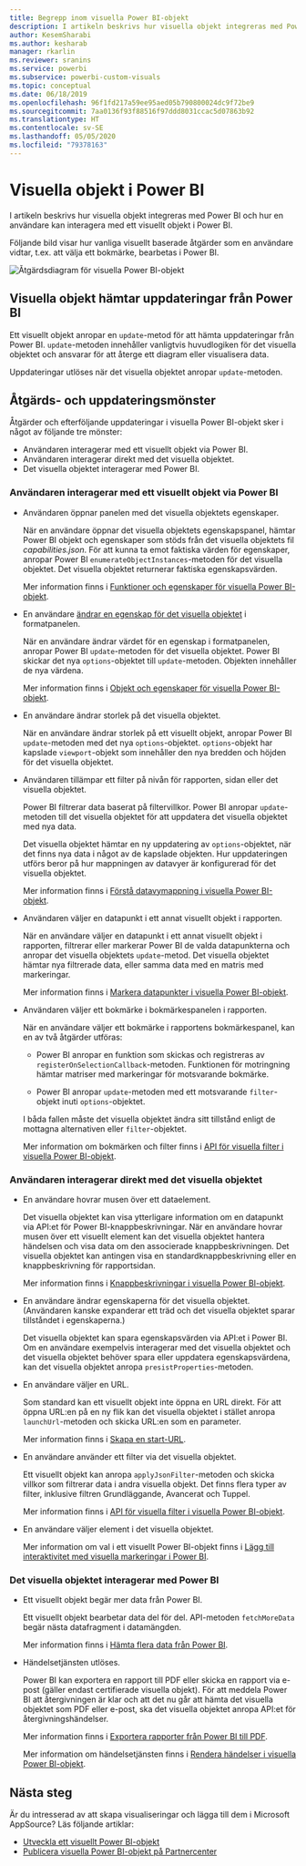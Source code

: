 ```yaml
---
title: Begrepp inom visuella Power BI-objekt
description: I artikeln beskrivs hur visuella objekt integreras med Power BI och hur en användare kan interagera med ett visuellt objekt i Power BI.
author: KesemSharabi
ms.author: kesharab
manager: rkarlin
ms.reviewer: sranins
ms.service: powerbi
ms.subservice: powerbi-custom-visuals
ms.topic: conceptual
ms.date: 06/18/2019
ms.openlocfilehash: 96f1fd217a59ee95aed05b790800024dc9f72be9
ms.sourcegitcommit: 7aa0136f93f88516f97ddd8031ccac5d07863b92
ms.translationtype: HT
ms.contentlocale: sv-SE
ms.lasthandoff: 05/05/2020
ms.locfileid: "79378163"
---
```

# <a name="visuals-in-power-bi"></a>Visuella objekt i Power BI

I artikeln beskrivs hur visuella objekt integreras med Power BI och hur en användare kan interagera med ett visuellt objekt i Power BI. 

Följande bild visar hur vanliga visuellt baserade åtgärder som en användare vidtar, t.ex. att välja ett bokmärke, bearbetas i Power BI.

![Åtgärdsdiagram för visuella Power BI-objekt](media/power-bi-visuals-concept/visual-concept.svg)

## <a name="visuals-get-updates-from-power-bi"></a>Visuella objekt hämtar uppdateringar från Power BI

Ett visuellt objekt anropar en `update`-metod för att hämta uppdateringar från Power BI. `update`-metoden innehåller vanligtvis huvudlogiken för det visuella objektet och ansvarar för att återge ett diagram eller visualisera data.

Uppdateringar utlöses när det visuella objektet anropar `update`-metoden.

## <a name="action-and-update-patterns"></a>Åtgärds- och uppdateringsmönster

Åtgärder och efterföljande uppdateringar i visuella Power BI-objekt sker i något av följande tre mönster:

* Användaren interagerar med ett visuellt objekt via Power BI.
* Användaren interagerar direkt med det visuella objektet.
* Det visuella objektet interagerar med Power BI.

### <a name="user-interacts-with-a-visual-through-power-bi"></a>Användaren interagerar med ett visuellt objekt via Power BI

* Användaren öppnar panelen med det visuella objektets egenskaper.

    När en användare öppnar det visuella objektets egenskapspanel, hämtar Power BI objekt och egenskaper som stöds från det visuella objektets fil *capabilities.json*. För att kunna ta emot faktiska värden för egenskaper, anropar Power BI `enumerateObjectInstances`-metoden för det visuella objektet. Det visuella objektet returnerar faktiska egenskapsvärden.

    Mer information finns i [Funktioner och egenskaper för visuella Power BI-objekt](capabilities.md).

* En användare [ändrar en egenskap för det visuella objektet](../../visuals/power-bi-visualization-customize-title-background-and-legend.md) i formatpanelen.

    När en användare ändrar värdet för en egenskap i formatpanelen, anropar Power BI `update`-metoden för det visuella objektet. Power BI skickar det nya `options`-objektet till `update`-metoden. Objekten innehåller de nya värdena.

    Mer information finns i [Objekt och egenskaper för visuella Power BI-objekt](objects-properties.md).

* En användare ändrar storlek på det visuella objektet.

    När en användare ändrar storlek på ett visuellt objekt, anropar Power BI `update`-metoden med det nya `options`-objektet. `options`-objekt har kapslade `viewport`-objekt som innehåller den nya bredden och höjden för det visuella objektet.

* Användaren tillämpar ett filter på nivån för rapporten, sidan eller det visuella objektet.

    Power BI filtrerar data baserat på filtervillkor. Power BI anropar `update`-metoden till det visuella objektet för att uppdatera det visuella objektet med nya data.

    Det visuella objektet hämtar en ny uppdatering av `options`-objektet, när det finns nya data i något av de kapslade objekten. Hur uppdateringen utförs beror på hur mappningen av datavyer är konfigurerad för det visuella objektet.

    Mer information finns i [Förstå datavymappning i visuella Power BI-objekt](dataview-mappings.md).

* Användaren väljer en datapunkt i ett annat visuellt objekt i rapporten.

    När en användare väljer en datapunkt i ett annat visuellt objekt i rapporten, filtrerar eller markerar Power BI de valda datapunkterna och anropar det visuella objektets `update`-metod. Det visuella objektet hämtar nya filtrerade data, eller samma data med en matris med markeringar.

    Mer information finns i [Markera datapunkter i visuella Power BI-objekt](highlight.md).

* Användaren väljer ett bokmärke i bokmärkespanelen i rapporten.

    När en användare väljer ett bokmärke i rapportens bokmärkespanel, kan en av två åtgärder utföras:

    * Power BI anropar en funktion som skickas och registreras av `registerOnSelectionCallback`-metoden. Funktionen för motringning hämtar matriser med markeringar för motsvarande bokmärke.

    * Power BI anropar `update`-metoden med ett motsvarande `filter`-objekt inuti `options`-objektet.

    I båda fallen måste det visuella objektet ändra sitt tillstånd enligt de mottagna alternativen eller `filter`-objektet.

    Mer information om bokmärken och filter finns i [API för visuella filter i visuella Power BI-objekt](filter-api.md).

### <a name="user-interacts-with-the-visual-directly"></a>Användaren interagerar direkt med det visuella objektet

* En användare hovrar musen över ett dataelement.

    Det visuella objektet kan visa ytterligare information om en datapunkt via API:et för Power BI-knappbeskrivningar. När en användare hovrar musen över ett visuellt element kan det visuella objektet hantera händelsen och visa data om den associerade knappbeskrivningen. Det visuella objektet kan antingen visa en standardknappbeskrivning eller en knappbeskrivning för rapportsidan.

    Mer information finns i [Knappbeskrivningar i visuella Power BI-objekt](add-tooltips.md).

* En användare ändrar egenskaperna för det visuella objektet. (Användaren kanske expanderar ett träd och det visuella objektet sparar tillståndet i egenskaperna.)

    Det visuella objektet kan spara egenskapsvärden via API:et i Power BI. Om en användare exempelvis interagerar med det visuella objektet och det visuella objektet behöver spara eller uppdatera egenskapsvärdena, kan det visuella objektet anropa `presistProperties`-metoden.

* En användare väljer en URL.

    Som standard kan ett visuellt objekt inte öppna en URL direkt. För att öppna URL:en på en ny flik kan det visuella objektet i stället anropa `launchUrl`-metoden och skicka URL:en som en parameter.

    Mer information finns i [Skapa en start-URL](launch-url.md).

* En användare använder ett filter via det visuella objektet.

    Ett visuellt objekt kan anropa `applyJsonFilter`-metoden och skicka villkor som filtrerar data i andra visuella objekt. Det finns flera typer av filter, inklusive filtren Grundläggande, Avancerat och Tuppel.

    Mer information finns i [API för visuella filter i visuella Power BI-objekt](filter-api.md).

* En användare väljer element i det visuella objektet.

    Mer information om val i ett visuellt Power BI-objekt finns i [Lägg till interaktivitet med visuella markeringar i Power BI](selection-api.md).

### <a name="visual-interacts-with-power-bi"></a>Det visuella objektet interagerar med Power BI

* Ett visuellt objekt begär mer data från Power BI.

    Ett visuellt objekt bearbetar data del för del. API-metoden `fetchMoreData` begär nästa datafragment i datamängden.

    Mer information finns i [Hämta flera data från Power BI](fetch-more-data.md).

* Händelsetjänsten utlöses.

    Power BI kan exportera en rapport till PDF eller skicka en rapport via e-post (gäller endast certifierade visuella objekt). För att meddela Power BI att återgivningen är klar och att det nu går att hämta det visuella objektet som PDF eller e-post, ska det visuella objektet anropa API:et för återgivningshändelser.

    Mer information finns i [Exportera rapporter från Power BI till PDF](../../consumer/end-user-pdf.md).

    Mer information om händelsetjänsten finns i [Rendera händelser i visuella Power BI-objekt](event-service.md).

## <a name="next-steps"></a>Nästa steg

Är du intresserad av att skapa visualiseringar och lägga till dem i Microsoft AppSource? Läs följande artiklar:

* [Utveckla ett visuellt Power BI-objekt](./custom-visual-develop-tutorial.md)
* [Publicera visuella Power BI-objekt på Partnercenter](office-store.md)
